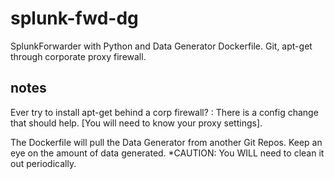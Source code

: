 # splunk-fwd-dg
SplunkForwarder with Python and Data Generator Dockerfile. Git, apt-get through corporate proxy firewall.

## notes
Ever try to install apt-get behind a corp firewall? : There is a config change that should help.
[You will need to know your proxy settings].

The Dockerfile will pull the Data Generator from another Git Repos.  Keep an eye on the amount
of data generated. *CAUTION: You WILL need to clean it out periodically.
